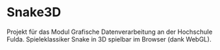 Snake3D
=======

Projekt für das Modul Grafische Datenverarbeitung an der Hochschule Fulda.
Spieleklassiker Snake in 3D spielbar im Browser (dank WebGL).
